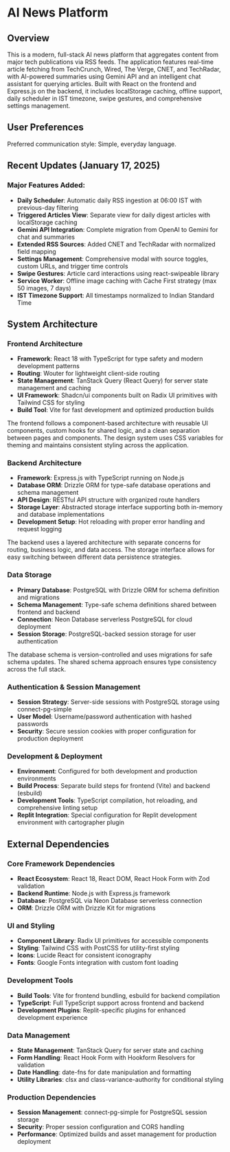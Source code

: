 # AI News Platform

## Overview

This is a modern, full-stack AI news platform that aggregates content from major tech publications via RSS feeds. The application features real-time article fetching from TechCrunch, Wired, The Verge, CNET, and TechRadar, with AI-powered summaries using Gemini API and an intelligent chat assistant for querying articles. Built with React on the frontend and Express.js on the backend, it includes localStorage caching, offline support, daily scheduler in IST timezone, swipe gestures, and comprehensive settings management.

## User Preferences

Preferred communication style: Simple, everyday language.

## Recent Updates (January 17, 2025)

### Major Features Added:
- **Daily Scheduler**: Automatic daily RSS ingestion at 06:00 IST with previous-day filtering
- **Triggered Articles View**: Separate view for daily digest articles with localStorage caching
- **Gemini API Integration**: Complete migration from OpenAI to Gemini for chat and summaries
- **Extended RSS Sources**: Added CNET and TechRadar with normalized field mapping
- **Settings Management**: Comprehensive modal with source toggles, custom URLs, and trigger time controls
- **Swipe Gestures**: Article card interactions using react-swipeable library
- **Service Worker**: Offline image caching with Cache First strategy (max 50 images, 7 days)
- **IST Timezone Support**: All timestamps normalized to Indian Standard Time

## System Architecture

### Frontend Architecture
- **Framework**: React 18 with TypeScript for type safety and modern development patterns
- **Routing**: Wouter for lightweight client-side routing
- **State Management**: TanStack Query (React Query) for server state management and caching
- **UI Framework**: Shadcn/ui components built on Radix UI primitives with Tailwind CSS for styling
- **Build Tool**: Vite for fast development and optimized production builds

The frontend follows a component-based architecture with reusable UI components, custom hooks for shared logic, and a clean separation between pages and components. The design system uses CSS variables for theming and maintains consistent styling across the application.

### Backend Architecture
- **Framework**: Express.js with TypeScript running on Node.js
- **Database ORM**: Drizzle ORM for type-safe database operations and schema management
- **API Design**: RESTful API structure with organized route handlers
- **Storage Layer**: Abstracted storage interface supporting both in-memory and database implementations
- **Development Setup**: Hot reloading with proper error handling and request logging

The backend uses a layered architecture with separate concerns for routing, business logic, and data access. The storage interface allows for easy switching between different data persistence strategies.

### Data Storage
- **Primary Database**: PostgreSQL with Drizzle ORM for schema definition and migrations
- **Schema Management**: Type-safe schema definitions shared between frontend and backend
- **Connection**: Neon Database serverless PostgreSQL for cloud deployment
- **Session Storage**: PostgreSQL-backed session storage for user authentication

The database schema is version-controlled and uses migrations for safe schema updates. The shared schema approach ensures type consistency across the full stack.

### Authentication & Session Management
- **Session Strategy**: Server-side sessions with PostgreSQL storage using connect-pg-simple
- **User Model**: Username/password authentication with hashed passwords
- **Security**: Secure session cookies with proper configuration for production deployment

### Development & Deployment
- **Environment**: Configured for both development and production environments
- **Build Process**: Separate build steps for frontend (Vite) and backend (esbuild)
- **Development Tools**: TypeScript compilation, hot reloading, and comprehensive linting setup
- **Replit Integration**: Special configuration for Replit development environment with cartographer plugin

## External Dependencies

### Core Framework Dependencies
- **React Ecosystem**: React 18, React DOM, React Hook Form with Zod validation
- **Backend Runtime**: Node.js with Express.js framework
- **Database**: PostgreSQL via Neon Database serverless connection
- **ORM**: Drizzle ORM with Drizzle Kit for migrations

### UI and Styling
- **Component Library**: Radix UI primitives for accessible components
- **Styling**: Tailwind CSS with PostCSS for utility-first styling
- **Icons**: Lucide React for consistent iconography
- **Fonts**: Google Fonts integration with custom font loading

### Development Tools
- **Build Tools**: Vite for frontend bundling, esbuild for backend compilation
- **TypeScript**: Full TypeScript support across frontend and backend
- **Development Plugins**: Replit-specific plugins for enhanced development experience

### Data Management
- **State Management**: TanStack Query for server state and caching
- **Form Handling**: React Hook Form with Hookform Resolvers for validation
- **Date Handling**: date-fns for date manipulation and formatting
- **Utility Libraries**: clsx and class-variance-authority for conditional styling

### Production Dependencies
- **Session Management**: connect-pg-simple for PostgreSQL session storage
- **Security**: Proper session configuration and CORS handling
- **Performance**: Optimized builds and asset management for production deployment